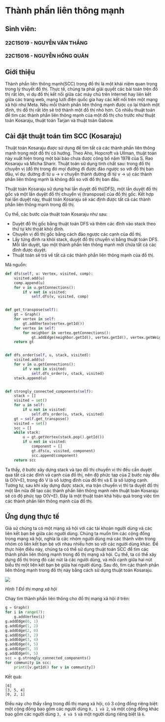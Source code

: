 # Thành phần liên thông mạnh

## Sinh viên:

### 22C15019 - NGUYỄN VĂN THẮNG 

### 22C15016 - NGUYỄN HỒNG QUÂN


## Giới thiệu

Thành phần liên thông mạnh(SCC) trong đồ thị là một khái niệm quan trọng trong lý thuyết đồ thị. Thực tế, chúng ta phải giải quyết các bài toán trên đồ thị rất lớn, ví dụ đồ thị kết nối giữa các máy chủ trên Internet hay liên kết giữa các trang web, mạng lưới điện quốc gia hay các kết nối trên một mạng xã hội như Meta. Nếu mỗi thành phần liên thông mạnh được co lại thành một đỉnh, thì đồ thị rất lớn  sẽ trở thành một đồ thị nhỏ hơn. Có nhiều thuật toán để tìm các thành phần liên thông mạnh của một đồ thị cho trước như thuật toán Kosaraju, thuật toán Tarjan và thuật toán Gabow.

## Cài đặt thuật toán tìm SCC (Kosaraju)

Thuật toán Kosaraju được sử dụng để tìm tất cả các thành phần liên thông mạnh trong một đồ thị có hướng. Theo Aho, Hopcroft và Ullman, thuật toán này xuất hiện trong một  bài báo chưa được công bố năm 1978 của S. Rao Kosaraju và Micha Sharir. Thuật toán sử dụng tính chất sau: trong đồ thị chuyển vị (đồ thị trong đó mọi đường đi được đảo ngược so với đồ thị ban đầu, ví dụ: đường đi từ u -> v chuyển thành đường đi từ v -> u) các thành phần liên thông mạnh là không đổi so với đồ thị ban đầu. 

Thuật toán Kosaraju sử dụng hai lần duyệt đồ thị(DFS), một lần duyệt đồ thị gốc và một lần duyệt đồ thị chuyển vị (transpose) của đồ thị gốc. Kết hợp hai lần duyệt này, thuật toán Kosaraju sẽ xác định được tất cả các thành phần liên thông mạnh trong đồ thị.

Cụ thể, các bước của thuật toán Kosaraju như sau: 

- Duyệt đồ thị gốc bằng thuật toán DFS và thêm các đỉnh vào stack theo thứ tự khi thoát khỏi đỉnh.  
- Chuyển vị đồ thị gốc bằng cách đảo ngược các cạnh của đồ thị. 
- Lấy từng đỉnh ra khỏi stack, duyệt đồ thị chuyển vị bằng thuật toán DFS. Mỗi lần duyệt, tạo một thành phần liên thông mạnh mới chứa tất cả các đỉnh được duyệt. 
- Thuật toán sẽ trả về tất cả các thành phần liên thông mạnh của đồ thị.

Mã nguồn: 
```python
def dfs(self, u: Vertex, visited, comp):
    visited.add(u)
    comp.append(u)
    for v in u.getConnections():
        if v not in visited:
            self.dfs(v, visited, comp)


def get_transpose(self):
    gt = Graph()
    for vertex in self:
        gt.addVertex(vertex.getId())
    for vertex in self:
        for neighbor in vertex.getConnections():
            gt.addEdge(neighbor.getId(), vertex.getId(), vertex.getWeight(neighbor))
    return gt


def dfs_order(self, u, stack, visited):
    visited.add(u)
    for v in u.getConnections():
        if v not in visited:
            self.dfs_order(v, stack, visited)
    stack.append(u)


def strongly_connected_components(self):
    stack = []
    visited = set()
    for u in self:
        if u not in visited:
            self.dfs_order(u, stack, visited)
    gt = self.get_transpose()
    visited = set()
    scc = []
    while stack:
        u = gt.getVertex(stack.pop().getId())
        if u not in visited:
            component = []
            gt.dfs(u, visited, component)
            scc.append(component)
    return scc

```

Ta thấy, ở bước xây dựng stack và tạo đồ thị chuyển vị thì đều cần duyệt qua tất cả các đỉnh và cạnh của đồ thị, nên độ phức tạp của 2 bước này đều là O(V+E), trong đó V là số lượng đỉnh của đồ thị và E là số lượng cạnh. Tương tự, sau khi xây dựng được stack, ma trận chuyển vị thì ta duyệt đồ thị một lần nữa để tạo các thành phần liên thông mạnh nên thuật toán Kosaraju sẽ có độ phức tạp O(V+E). Đây là một thuật toán khá hiệu quả trong việc tìm các thành phần liên thông mạnh của đồ thị.

## Ứng dụng thực tế

Giả sử chúng ta có một mạng xã hội với các tài khoản người dùng và các liên kết bạn bè giữa các người dùng. Chúng ta muốn tìm các cộng đồng trong mạng xã hội, nghĩa là các nhóm người dùng mà các thành viên trong nhóm có liên kết bạn bè với nhau nhiều hơn so với các người dùng khác. Để thực hiện điều này, chúng ta có thể sử dụng thuật toán SCC để tìm các thành phần liên thông mạnh trong đồ thị mạng xã hội. Cụ thể, ta có thể xây dựng đồ thị trong đó các nút là các người dùng, và mỗi cạnh giữa hai nút biểu thị một liên kết bạn bè giữa hai người dùng. Sau đó, tìm các thành phần liên thông mạnh trong đồ thị này bằng cách sử dụng thuật toán Kosaraju. 

![](./graph.png)

*Hình 1 Đồ thị mạng xã hội*

Chạy tìm thành phần liên thông cho đồ thị mạng xã hội ở trên:
```python
g = Graph()
for i in range(7):
    g.addVertex(i)
g.addEdge(0, 1)
g.addEdge(1, 2)
g.addEdge(2, 0)
g.addEdge(3, 2)
g.addEdge(3, 4)
g.addEdge(4, 5)
g.addEdge(5, 3)
g.addEdge(6, 5)
scc = g.strongly_connected_components()
for community in scc:
    print([v.getId() for v in community])
```  

Kết quả: 
```
[6]
[3, 5, 4]
[0, 2, 1]
```

Điều này cho thấy rằng trong đồ thị mạng xã hội, có 3 cộng đồng riêng biệt: một cộng đồng bao gồm các người dùng `0, 1 và 2`, và một cộng đồng khác bao gồm các người dùng `3, 4 và 5` và một người dùng riêng biệt là `6`.
